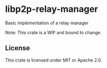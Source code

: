 # libp2p-relay-manager

Basic implementation of a relay manager

Note: This crate is a WIP and bound to change. 

## License

This crate is licensed under MIT or Apache 2.0.